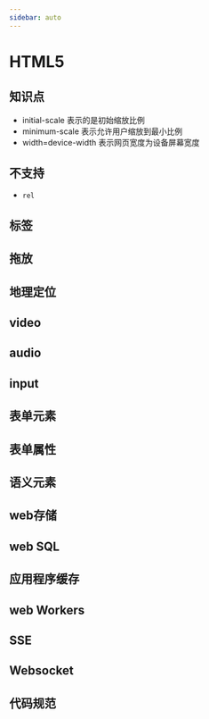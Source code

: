 ```yaml
---
sidebar: auto
---
```


# HTML5
## 知识点
- initial-scale 表示的是初始缩放比例
- minimum-scale 表示允许用户缩放到最小比例
- width=device-width 表示网页宽度为设备屏幕宽度

## 不支持
- `rel`
## 标签
## 拖放
## 地理定位
## video
## audio
## input
## 表单元素
## 表单属性
## 语义元素
## web存储
## web SQL
## 应用程序缓存
## web Workers
## SSE
## Websocket
## 代码规范
